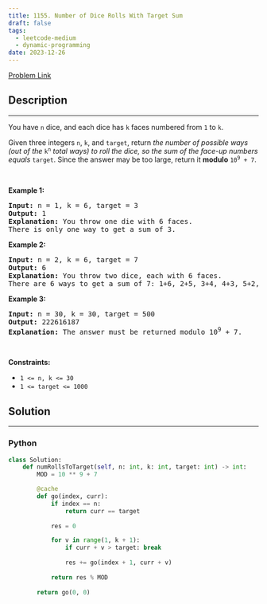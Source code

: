 ```yaml
---
title: 1155. Number of Dice Rolls With Target Sum
draft: false
tags: 
  - leetcode-medium
  - dynamic-programming
date: 2023-12-26
---
```


[Problem Link](https://leetcode.com/problems/number-of-dice-rolls-with-target-sum/)

## Description

---
<p>You have <code>n</code> dice, and each dice has <code>k</code> faces numbered from <code>1</code> to <code>k</code>.</p>

<p>Given three integers <code>n</code>, <code>k</code>, and <code>target</code>, return <em>the number of possible ways (out of the </em><code>k<sup>n</sup></code><em> total ways) </em><em>to roll the dice, so the sum of the face-up numbers equals </em><code>target</code>. Since the answer may be too large, return it <strong>modulo</strong> <code>10<sup>9</sup> + 7</code>.</p>

<p>&nbsp;</p>
<p><strong class="example">Example 1:</strong></p>

<pre>
<strong>Input:</strong> n = 1, k = 6, target = 3
<strong>Output:</strong> 1
<strong>Explanation:</strong> You throw one die with 6 faces.
There is only one way to get a sum of 3.
</pre>

<p><strong class="example">Example 2:</strong></p>

<pre>
<strong>Input:</strong> n = 2, k = 6, target = 7
<strong>Output:</strong> 6
<strong>Explanation:</strong> You throw two dice, each with 6 faces.
There are 6 ways to get a sum of 7: 1+6, 2+5, 3+4, 4+3, 5+2, 6+1.
</pre>

<p><strong class="example">Example 3:</strong></p>

<pre>
<strong>Input:</strong> n = 30, k = 30, target = 500
<strong>Output:</strong> 222616187
<strong>Explanation:</strong> The answer must be returned modulo 10<sup>9</sup> + 7.
</pre>

<p>&nbsp;</p>
<p><strong>Constraints:</strong></p>

<ul>
	<li><code>1 &lt;= n, k &lt;= 30</code></li>
	<li><code>1 &lt;= target &lt;= 1000</code></li>
</ul>


## Solution

---
### Python
``` py title='number-of-dice-rolls-with-target-sum'
class Solution:
    def numRollsToTarget(self, n: int, k: int, target: int) -> int:
        MOD = 10 ** 9 + 7

        @cache
        def go(index, curr):
            if index == n:
                return curr == target
            
            res = 0

            for v in range(1, k + 1):
                if curr + v > target: break
                
                res += go(index + 1, curr + v)
            
            return res % MOD
        
        return go(0, 0)
```


